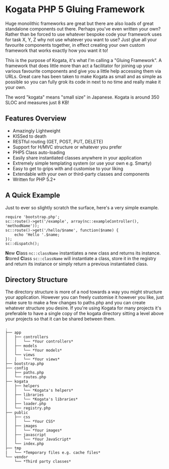 # Kogata PHP 5 Gluing Framework
Huge monolithic frameworks are great but there are also loads of great standalone components out there. Perhaps you've even written your own? Rather than be forced to use whatever bespoke code your framework uses for task X, Y, Z why not use whatever you want to use? Just glue all your favourite components together, in effect creating your own custom framework that works exactly how you want it to!

This is the purpose of Kogata, it's what I'm calling a "Gluing Framework". A framework that does little more than act a facilitator for joining up your various favourite components and give you a little help accessing them via URLs. Great care has been taken to make Kogata as small and as simple as possible so you can fully grok its code in next to no time and really make it your own.

The word "kogata" means "small size" in Japanese. Kogata is around 350 SLOC and measures just 8 KB!

## Features Overview
* Amazingly Lightweight
* KISSed to death
* RESTful routing (GET, POST, PUT, DELETE)
* Support for H/MVC structure or whatever you prefer
* PHP5 Class auto-loading
* Easily share instantiated classes anywhere in your application
* Extremely simple templating system (or use your own e.g. Smarty)
* Easy to get to grips with and customise to your liking
* Extendable with your own or third-party classes and components
* Written for PHP 5.2+

## A Quick Example
Just to ever so slightly scratch the surface, here's a very simple example.

    require 'bootstrap.php';
    sc::route()->get('/example', array(nc::exampleController(), 'methodName'));
    sc::route()->get('/hello/$name', function($name) {
        echo 'Hello '.$name;
    });
    sc::dispatch();

**N**ew **C**lass `nc::className` instantiates a new class and returns its instance.
**S**tored **C**lass `sc::className` will instantiate a class, store it in the registry and return its instance or simply return a previous instantiated class.

## Directory Structure
The directory structure is more of a nod towards a way you might structure your application. However you can freely customise it however you like, just make sure to make a few changes to paths.php and you can create whatever structure you desire. If you're using Kogata for many projects it's preferable to have a single copy of the kogata directory sitting a level above your projects so that it can be shared between them. 

    .
    ├── app
    │   ├── controllers
    │   │   └── *Your controllers*
    │   ├── models
    │   │   └── *Your models*
    │   └── views
    │   │   └── *Your views*
    ├── bootstrap.php
    ├── config
    │   ├── paths.php
    │   └── routes.php
    ├── kogata
    │   ├── helpers
    │   │   └── *Kogata's helpers*
    │   ├── libraries
    │   │   └── *Kogata's libraries*
    │   ├── loader.php
    │   └── registry.php
    ├── public
    │   ├── css
    │   │   └── *Your CSS*
    │   ├── images
    │   │   └── *Your images*
    │   ├── javascript
    │   │   └── *Your JavaScript*
    │   └── index.php
    ├── tmp
    |   └── *Temporary files e.g. cache files*
    └── vendor
        └── *Third party classes*